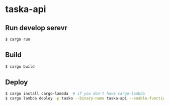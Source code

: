 # taska-api

## Run develop serevr

```bash
$ cargo run
```

## Build

```bash
$ cargo build
```

## Deploy

```bash
$ cargo install cargo-lambda  # if you don't have cargo-lambda
$ cargo lambda deploy -p taska --binary-name taska-api --enable-function-url taska-api-prod --iam-role IAM_ROLE

```
